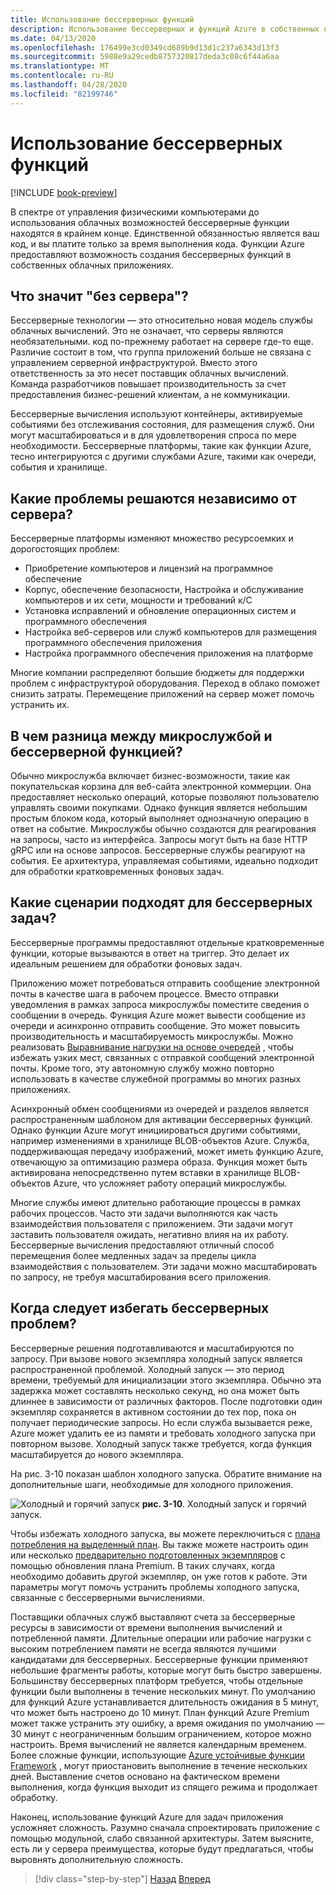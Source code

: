 ```yaml
---
title: Использование бессерверных функций
description: Использование бессерверных и функций Azure в собственных облачных приложениях
ms.date: 04/13/2020
ms.openlocfilehash: 176499e3cd0349cd689b9d13d1c237a6343d13f3
ms.sourcegitcommit: 5988e9a29cedb8757320817deda3c08c6f44a6aa
ms.translationtype: MT
ms.contentlocale: ru-RU
ms.lasthandoff: 04/28/2020
ms.locfileid: "82199746"
---
```

# <a name="leveraging-serverless-functions"></a>Использование бессерверных функций

[!INCLUDE [book-preview](../../../includes/book-preview.md)]

В спектре от управления физическими компьютерами до использования облачных возможностей бессерверные функции находятся в крайнем конце. Единственной обязанностью является ваш код, и вы платите только за время выполнения кода. Функции Azure предоставляют возможность создания бессерверных функций в собственных облачных приложениях.

## <a name="what-is-serverless"></a>Что значит "без сервера"?

Бессерверные технологии — это относительно новая модель службы облачных вычислений. Это не означает, что серверы являются необязательными. код по-прежнему работает на сервере где-то еще. Различие состоит в том, что группа приложений больше не связана с управлением серверной инфраструктурой. Вместо этого ответственность за это несет поставщик облачных вычислений. Команда разработчиков повышает производительность за счет предоставления бизнес-решений клиентам, а не коммуникации.

Бессерверные вычисления используют контейнеры, активируемые событиями без отслеживания состояния, для размещения служб. Они могут масштабироваться и в для удовлетворения спроса по мере необходимости. Бессерверные платформы, такие как функции Azure, тесно интегрируются с другими службами Azure, такими как очереди, события и хранилище.

## <a name="what-challenges-are-solved-by-serverless"></a>Какие проблемы решаются независимо от сервера?

Бессерверные платформы изменяют множество ресурсоемких и дорогостоящих проблем:

- Приобретение компьютеров и лицензий на программное обеспечение
- Корпус, обеспечение безопасности, Настройка и обслуживание компьютеров и их сети, мощности и требований к/C
- Установка исправлений и обновление операционных систем и программного обеспечения
- Настройка веб-серверов или служб компьютеров для размещения программного обеспечения приложения
- Настройка программного обеспечения приложения на платформе

Многие компании распределяют большие бюджеты для поддержки проблем с инфраструктурой оборудования. Переход в облако поможет снизить затраты. Перемещение приложений на сервер может помочь устранить их.

## <a name="what-is-the-difference-between-a-microservice-and-a-serverless-function"></a>В чем разница между микрослужбой и бессерверной функцией?

Обычно микрослужба включает бизнес-возможности, такие как покупательская корзина для веб-сайта электронной коммерции. Она предоставляет несколько операций, которые позволяют пользователю управлять своими покупками. Однако функция является небольшим простым блоком кода, который выполняет однозначную операцию в ответ на событие.
Микрослужбы обычно создаются для реагирования на запросы, часто из интерфейса. Запросы могут быть на базе HTTP gRPC или на основе запросов. Бессерверные службы реагируют на события. Ее архитектура, управляемая событиями, идеально подходит для обработки кратковременных фоновых задач.

## <a name="what-scenarios-are-appropriate-for-serverless"></a>Какие сценарии подходят для бессерверных задач?

Бессерверные программы предоставляют отдельные кратковременные функции, которые вызываются в ответ на триггер. Это делает их идеальным решением для обработки фоновых задач.

Приложению может потребоваться отправить сообщение электронной почты в качестве шага в рабочем процессе. Вместо отправки уведомления в рамках запроса микрослужбы поместите сведения о сообщении в очередь. Функция Azure может вывести сообщение из очереди и асинхронно отправить сообщение. Это может повысить производительность и масштабируемость микрослужбы. Можно реализовать [Выравнивание нагрузки на основе очередей](https://docs.microsoft.com/azure/architecture/patterns/queue-based-load-leveling) , чтобы избежать узких мест, связанных с отправкой сообщений электронной почты. Кроме того, эту автономную службу можно повторно использовать в качестве служебной программы во многих разных приложениях.

Асинхронный обмен сообщениями из очередей и разделов является распространенным шаблоном для активации бессерверных функций. Однако функции Azure могут инициироваться другими событиями, например изменениями в хранилище BLOB-объектов Azure. Служба, поддерживающая передачу изображений, может иметь функцию Azure, отвечающую за оптимизацию размера образа. Функция может быть активирована непосредственно путем вставки в хранилище BLOB-объектов Azure, что усложняет работу операций микрослужбы.

Многие службы имеют длительно работающие процессы в рамках рабочих процессов. Часто эти задачи выполняются как часть взаимодействия пользователя с приложением. Эти задачи могут заставить пользователя ожидать, негативно влияя на их работу. Бессерверные вычисления предоставляют отличный способ перемещения более медленных задач за пределы цикла взаимодействия с пользователем. Эти задачи можно масштабировать по запросу, не требуя масштабирования всего приложения.

## <a name="when-should-you-avoid-serverless"></a>Когда следует избегать бессерверных проблем?

Бессерверные решения подготавливаются и масштабируются по запросу. При вызове нового экземпляра холодный запуск является распространенной проблемой. Холодный запуск — это период времени, требуемый для инициализации этого экземпляра. Обычно эта задержка может составлять несколько секунд, но она может быть длиннее в зависимости от различных факторов. После подготовки один экземпляр сохраняется в активном состоянии до тех пор, пока он получает периодические запросы. Но если служба вызывается реже, Azure может удалить ее из памяти и требовать холодного запуска при повторном вызове. Холодный запуск также требуется, когда функция масштабируется до нового экземпляра.

На рис. 3-10 показан шаблон холодного запуска. Обратите внимание на дополнительные шаги, необходимые для холодного приложения.

![Холодный и горячий запуск](./media/cold-start-warm-start.png)
**рис. 3-10**. Холодный запуск и горячий запуск.

Чтобы избежать холодного запуска, вы можете переключиться с [плана потребления на выделенный план](https://azure.microsoft.com/blog/understanding-serverless-cold-start/). Вы также можете настроить один или несколько [предварительно подготовленных экземпляров](https://docs.microsoft.com/azure/azure-functions/functions-premium-plan#pre-warmed-instances) с помощью обновления плана Premium. В таких случаях, когда необходимо добавить другой экземпляр, он уже готов к работе. Эти параметры могут помочь устранить проблемы холодного запуска, связанные с бессерверными вычислениями.

Поставщики облачных служб выставляют счета за бессерверные ресурсы в зависимости от времени выполнения вычислений и потребленной памяти. Длительные операции или рабочие нагрузки с высоким потреблением памяти не всегда являются лучшими кандидатами для бессерверных. Бессерверные функции применяют небольшие фрагменты работы, которые могут быть быстро завершены. Большинству бессерверных платформ требуется, чтобы отдельные функции были выполнены в течение нескольких минут. По умолчанию для функций Azure устанавливается длительность ожидания в 5 минут, что может быть настроено до 10 минут. План функций Azure Premium может также устранить эту ошибку, а время ожидания по умолчанию — 30 минут с неограниченным большим ограничением, которое можно настроить. Время вычислений не является календарным временем. Более сложные функции, использующие [Azure устойчивые функции Framework](https://docs.microsoft.com/azure/azure-functions/durable/durable-functions-overview?tabs=csharp) , могут приостановить выполнение в течение нескольких дней. Выставление счетов основано на фактическом времени выполнения, когда функция выходит из спящего режима и продолжает обработку.

Наконец, использование функций Azure для задач приложения усложняет сложность. Разумно сначала спроектировать приложение с помощью модульной, слабо связанной архитектуры. Затем выясните, есть ли у сервера преимущества, которые будут предлагаться, чтобы выровнять дополнительную сложность.

>[!div class="step-by-step"]
>[Назад](leverage-containers-orchestrators.md)
>[Вперед](combine-containers-serverless-approaches.md)
